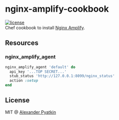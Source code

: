 # nginx-amplify-cookbook
[![license](https://img.shields.io/github/license/aspyatkin/nginx-amplify-cookbook.svg?style=flat-square)]()  
Chef cookbook to install [Nginx Amplify](https://www.nginx.com/products/nginx-amplify/).

## Resources

### nginx_amplify_agent

```ruby
nginx_amplify_agent 'default' do
  api_key '...TOP SECRET...'
  stub_status 'http://127.0.0.1:8099/nginx_status'
  action :setup
end
```

## License
MIT @ [Alexander Pyatkin](https://github.com/aspyatkin)
